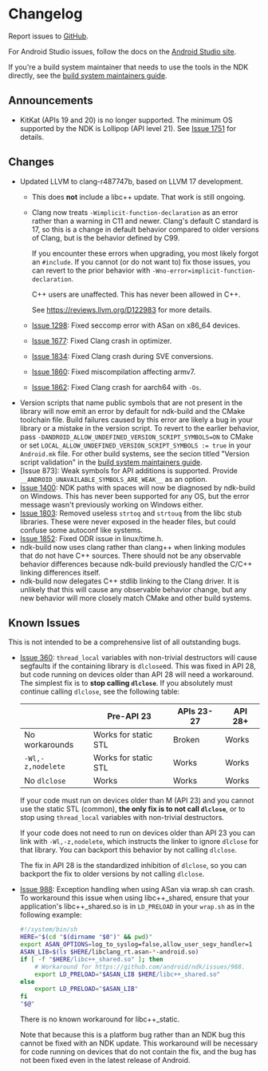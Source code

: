 # Changelog

Report issues to [GitHub].

For Android Studio issues, follow the docs on the [Android Studio site].

If you're a build system maintainer that needs to use the tools in the NDK
directly, see the [build system maintainers guide].

[GitHub]: https://github.com/android/ndk/issues
[Android Studio site]: http://tools.android.com/filing-bugs
[build system maintainers guide]: https://android.googlesource.com/platform/ndk/+/master/docs/BuildSystemMaintainers.md

## Announcements

* KitKat (APIs 19 and 20) is no longer supported. The minimum OS supported by
  the NDK is Lollipop (API level 21). See [Issue 1751] for details.

[Issue 1751]: https://github.com/android/ndk/issues/1751

## Changes

* Updated LLVM to clang-r487747b, based on LLVM 17 development.
  * This does **not** include a libc++ update. That work is still ongoing.
  * Clang now treats `-Wimplicit-function-declaration` as an error rather than a
    warning in C11 and newer. Clang's default C standard is 17, so this is a
    change in default behavior compared to older versions of Clang, but is the
    behavior defined by C99.

    If you encounter these errors when upgrading, you most likely forgot an
    `#include`. If you cannot (or do not want to) fix those issues, you can
    revert to the prior behavior with
    `-Wno-error=implicit-function-declaration`.

    C++ users are unaffected. This has never been allowed in C++.

    See https://reviews.llvm.org/D122983 for more details.
  * [Issue 1298]: Fixed seccomp error with ASan on x86_64 devices.
  * [Issue 1677]: Fixed Clang crash in optimizer.
  * [Issue 1834]: Fixed Clang crash during SVE conversions.
  * [Issue 1860]: Fixed miscompilation affecting armv7.
  * [Issue 1862]: Fixed Clang crash for aarch64 with `-Os`.
* Version scripts that name public symbols that are not present in the library
  will now emit an error by default for ndk-build and the CMake toolchain file.
  Build failures caused by this error are likely a bug in your library or a
  mistake in the version script. To revert to the earlier behavior, pass
  `-DANDROID_ALLOW_UNDEFINED_VERSION_SCRIPT_SYMBOLS=ON` to CMake or set
  `LOCAL_ALLOW_UNDEFINED_VERSION_SCRIPT_SYMBOLS := true` in your `Android.mk`
  file. For other build systems, see the secion titled "Version script
  validation" in the [build system maintainers guide].
* [Issue 873]: Weak symbols for API additions is supported. Provide
  `__ANDROID_UNAVAILABLE_SYMBOLS_ARE_WEAK__` as an option.
* [Issue 1400]: NDK paths with spaces will now be diagnosed by ndk-build on
  Windows. This has never been supported for any OS, but the error message
  wasn't previously working on Windows either.
* [Issue 1803]: Removed useless `strtoq` and `strtouq` from the libc stub
  libraries. These were never exposed in the header files, but could confuse
  some autoconf like systems.
* [Issue 1852]: Fixed ODR issue in linux/time.h.
* ndk-build now uses clang rather than clang++ when linking modules that do not
  have C++ sources. There should not be any observable behavior differences
  because ndk-build previously handled the C/C++ linking differences itself.
* ndk-build now delegates C++ stdlib linking to the Clang driver. It is unlikely
  that this will cause any observable behavior change, but any new behavior will
  more closely match CMake and other build systems.

[Issue 837]: https://github.com/android/ndk/issues/837
[Issue 1400]: https://github.com/android/ndk/issues/1400
[Issue 1803]: https://github.com/android/ndk/issues/1803
[Issue 1298]: https://github.com/android/ndk/issues/1298
[Issue 1677]: https://github.com/android/ndk/issues/1677
[Issue 1834]: https://github.com/android/ndk/issues/1834
[Issue 1852]: https://github.com/android/ndk/issues/1852
[Issue 1860]: https://github.com/android/ndk/issues/1860
[Issue 1862]: https://github.com/android/ndk/issues/1862

## Known Issues

This is not intended to be a comprehensive list of all outstanding bugs.

* [Issue 360]: `thread_local` variables with non-trivial destructors will cause
  segfaults if the containing library is `dlclose`ed. This was fixed in API 28,
  but code running on devices older than API 28 will need a workaround. The
  simplest fix is to **stop calling `dlclose`**. If you absolutely must continue
  calling `dlclose`, see the following table:

  |                   | Pre-API 23           |  APIs 23-27   | API 28+ |
  | ----------------- | -------------------- | ------------- | ------- |
  | No workarounds    | Works for static STL | Broken        | Works   |
  | `-Wl,-z,nodelete` | Works for static STL | Works         | Works   |
  | No `dlclose`      | Works                | Works         | Works   |

  If your code must run on devices older than M (API 23) and you cannot use the
  static STL (common), **the only fix is to not call `dlclose`**, or to stop
  using `thread_local` variables with non-trivial destructors.

  If your code does not need to run on devices older than API 23 you can link
  with `-Wl,-z,nodelete`, which instructs the linker to ignore `dlclose` for
  that library. You can backport this behavior by not calling `dlclose`.

  The fix in API 28 is the standardized inhibition of `dlclose`, so you can
  backport the fix to older versions by not calling `dlclose`.

* [Issue 988]: Exception handling when using ASan via wrap.sh can crash. To
  workaround this issue when using libc++_shared, ensure that your application's
  libc++_shared.so is in `LD_PRELOAD` in your `wrap.sh` as in the following
  example:

  ```bash
  #!/system/bin/sh
  HERE="$(cd "$(dirname "$0")" && pwd)"
  export ASAN_OPTIONS=log_to_syslog=false,allow_user_segv_handler=1
  ASAN_LIB=$(ls $HERE/libclang_rt.asan-*-android.so)
  if [ -f "$HERE/libc++_shared.so" ]; then
      # Workaround for https://github.com/android/ndk/issues/988.
      export LD_PRELOAD="$ASAN_LIB $HERE/libc++_shared.so"
  else
      export LD_PRELOAD="$ASAN_LIB"
  fi
  "$@"
   ```

  There is no known workaround for libc++_static.

  Note that because this is a platform bug rather than an NDK bug this cannot be
  fixed with an NDK update. This workaround will be necessary for code running
  on devices that do not contain the fix, and the bug has not been fixed even in
  the latest release of Android.

[Issue 360]: https://github.com/android/ndk/issues/360
[Issue 988]: https://github.com/android/ndk/issues/988
